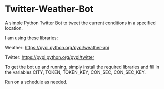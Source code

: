 # Twitter-Weather-Bot
A simple Python Twitter Bot to tweet the current conditions in a specified location.



I am using these libraries:

Weather: https://pypi.python.org/pypi/weather-api

Twitter: https://pypi.python.org/pypi/twitter



To get the bot up and running, simply install the required libraries and fill in the variables CITY, TOKEN, TOKEN_KEY, CON_SEC, CON_SEC_KEY.

Run on a schedule as needed. 